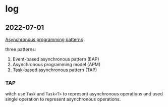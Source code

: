 # log

## 2022-07-01

[Asynchronous programming patterns](https://learn.microsoft.com/en-us/dotnet/standard/asynchronous-programming-patterns/)

three patterns:

1. Event-based asynchronous pattern (EAP)
2. Asynchronous programming model (APM)
3. Task-based asynchronous pattern (TAP)

### TAP 

witch use `Task` and `Task<T>` to represent asynchronous operations and used single operation to represent asynchronous operations.
